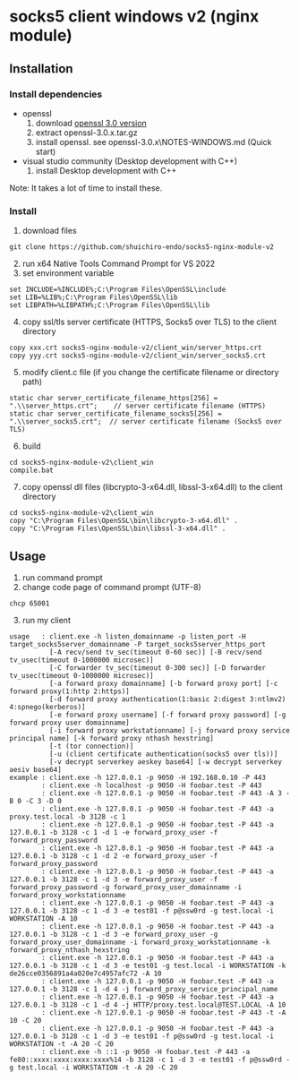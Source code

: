 # socks5 client windows v2 (nginx module)

## Installation
### Install dependencies
- openssl
    1. download [openssl 3.0 version](https://www.openssl.org/source/)
    2. extract openssl-3.0.x.tar.gz
    3. install openssl. see openssl-3.0.x\NOTES-WINDOWS.md (Quick start)
- visual studio community (Desktop development with C++)
    1. install Desktop development with C++

Note: It takes a lot of time to install these.

### Install
1. download files
```
git clone https://github.com/shuichiro-endo/socks5-nginx-module-v2
```
2. run x64 Native Tools Command Prompt for VS 2022
3. set environment variable
```
set INCLUDE=%INCLUDE%;C:\Program Files\OpenSSL\include
set LIB=%LIB%;C:\Program Files\OpenSSL\lib
set LIBPATH=%LIBPATH%;C:\Program Files\OpenSSL\lib
```
4. copy ssl/tls server certificate (HTTPS, Socks5 over TLS) to the client directory
```
copy xxx.crt socks5-nginx-module-v2/client_win/server_https.crt
copy yyy.crt socks5-nginx-module-v2/client_win/server_socks5.crt
```
5. modify client.c file (if you change the certificate filename or directory path)
```
static char server_certificate_filename_https[256] = ".\\server_https.crt";    // server certificate filename (HTTPS)
static char server_certificate_filename_socks5[256] = ".\\server_socks5.crt";  // server certificate filename (Socks5 over TLS)
```
6. build
```
cd socks5-nginx-module-v2\client_win
compile.bat
```
7. copy openssl dll files (libcrypto-3-x64.dll, libssl-3-x64.dll) to the client directory
```
cd socks5-nginx-module-v2\client_win
copy "C:\Program Files\OpenSSL\bin\libcrypto-3-x64.dll" .
copy "C:\Program Files\OpenSSL\bin\libssl-3-x64.dll" .
```

## Usage
1. run command prompt
2. change code page of command prompt (UTF-8)
```
chcp 65001
```
3. run my client
```
usage   : client.exe -h listen_domainname -p listen_port -H target_socks5server_domainname -P target_socks5server_https_port
          [-A recv/send tv_sec(timeout 0-60 sec)] [-B recv/send tv_usec(timeout 0-1000000 microsec)]
          [-C forwarder tv_sec(timeout 0-300 sec)] [-D forwarder tv_usec(timeout 0-1000000 microsec)]
          [-a forward proxy domainname] [-b forward proxy port] [-c forward proxy(1:http 2:https)]
          [-d forward proxy authentication(1:basic 2:digest 3:ntlmv2) 4:spnego(kerberos)]
          [-e forward proxy username] [-f forward proxy password] [-g forward proxy user domainname]
          [-i forward proxy workstationname] [-j forward proxy service principal name] [-k forward proxy nthash hexstring]
          [-t (tor connection)]
          [-u (client certificate authentication(socks5 over tls))]
          [-v decrypt serverkey aeskey base64] [-w decrypt serverkey aesiv base64]
example : client.exe -h 127.0.0.1 -p 9050 -H 192.168.0.10 -P 443
        : client.exe -h localhost -p 9050 -H foobar.test -P 443
        : client.exe -h 127.0.0.1 -p 9050 -H foobar.test -P 443 -A 3 -B 0 -C 3 -D 0
        : client.exe -h 127.0.0.1 -p 9050 -H foobar.test -P 443 -a proxy.test.local -b 3128 -c 1
        : client.exe -h 127.0.0.1 -p 9050 -H foobar.test -P 443 -a 127.0.0.1 -b 3128 -c 1 -d 1 -e forward_proxy_user -f forward_proxy_password
        : client.exe -h 127.0.0.1 -p 9050 -H foobar.test -P 443 -a 127.0.0.1 -b 3128 -c 1 -d 2 -e forward_proxy_user -f forward_proxy_password
        : client.exe -h 127.0.0.1 -p 9050 -H foobar.test -P 443 -a 127.0.0.1 -b 3128 -c 1 -d 3 -e forward_proxy_user -f forward_proxy_password -g forward_proxy_user_domainname -i forward_proxy_workstationname
        : client.exe -h 127.0.0.1 -p 9050 -H foobar.test -P 443 -a 127.0.0.1 -b 3128 -c 1 -d 3 -e test01 -f p@ssw0rd -g test.local -i WORKSTATION -A 10
        : client.exe -h 127.0.0.1 -p 9050 -H foobar.test -P 443 -a 127.0.0.1 -b 3128 -c 1 -d 3 -e forward_proxy_user -g forward_proxy_user_domainname -i forward_proxy_workstationname -k forward_proxy_nthash_hexstring
        : client.exe -h 127.0.0.1 -p 9050 -H foobar.test -P 443 -a 127.0.0.1 -b 3128 -c 1 -d 3 -e test01 -g test.local -i WORKSTATION -k de26cce0356891a4a020e7c4957afc72 -A 10
        : client.exe -h 127.0.0.1 -p 9050 -H foobar.test -P 443 -a 127.0.0.1 -b 3128 -c 1 -d 4 -j forward_proxy_service_principal_name
        : client.exe -h 127.0.0.1 -p 9050 -H foobar.test -P 443 -a 127.0.0.1 -b 3128 -c 1 -d 4 -j HTTP/proxy.test.local@TEST.LOCAL -A 10
        : client.exe -h 127.0.0.1 -p 9050 -H foobar.test -P 443 -t -A 10 -C 20
        : client.exe -h 127.0.0.1 -p 9050 -H foobar.test -P 443 -a 127.0.0.1 -b 3128 -c 1 -d 3 -e test01 -f p@ssw0rd -g test.local -i WORKSTATION -t -A 20 -C 20
        : client.exe -h ::1 -p 9050 -H foobar.test -P 443 -a fe80::xxxx:xxxx:xxxx:xxxx%14 -b 3128 -c 1 -d 3 -e test01 -f p@ssw0rd -g test.local -i WORKSTATION -t -A 20 -C 20
```
